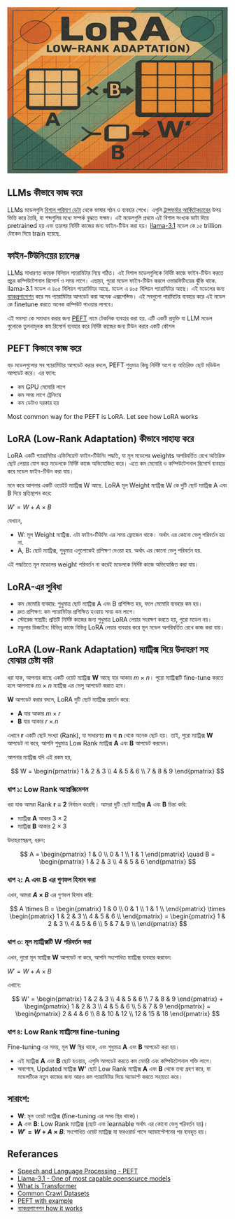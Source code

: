 <img src="./img/lora-1.png" alt="LoRA Diagram" width="620" height="380">

## LLMs কীভাবে কাজ করে

LLMs মডেলগুলি [বিশাল পরিমাণ ডেটা](https://commoncrawl.org/) থেকে ভাষার গঠন ও ব্যবহার শেখে। এগুলি [ট্রান্সফর্মার আর্কিটেকচারের](https://en.wikipedia.org/wiki/Transformer_(deep_learning_architecture)) উপর ভিত্তি করে তৈরি, যা শব্দগুলির মধ্যে সম্পর্ক বুঝতে সক্ষম। এই মডেলগুলি প্রথমে এই বিশাল সংখ্যক ডাটা দিয়ে pretrained হয় এবং তারপর নির্দিষ্ট কাজের জন্য ফাইন-টিউন করা হয়।​ [llama-3.1](https://ai.meta.com/blog/meta-llama-3-1/) মডেল কে ১৫ trillion টোকেন দিয়ে train হয়েছে.

## ফাইন-টিউনিংয়ের চ্যালেঞ্জ

LLMs সাধারণত কয়েক বিলিয়ন প্যারামিটার নিয়ে গঠিত। এই বিশাল মডেলগুলিকে নির্দিষ্ট কাজে ফাইন-টিউন করতে প্রচুর কম্পিউটেশনাল রিসোর্স ও সময় লাগে। এছাড়া, পুরো মডেল ফাইন-টিউন করলে ওভারফিটিংয়ের ঝুঁকি থাকে. llama-3.1 মডেল এ ৪০৫ বিলিয়ন প্যারামিটার আছে. মডেল এ ৪০৫ বিলিয়ন প্যারামিটার আছে। এই মডেলের জন্য [ব্যাকপ্রপাগেশন](https://en.wikipedia.org/wiki/Backpropagation) করে সব প্যারামিটার আপডেট করা অনেক এক্সপেন্সিভ। এই সবগুলো পারমিটের ব্যবহার করে এই মডেল কে finetune করতে অনেক কম্পিউট পাওয়ার লাগবে।

এই সমস্যা কে সমাধান করার জন্য [PEFT](https://huggingface.co/docs/peft/en/index) নামে টেকনিক ব্যবহার করা হয়. এটি একটি প্রযুক্তি যা LLM মডেল গুলোকে তুলনামূলক কম রিসোর্স ব্যবহার করে নির্দিষ্ট কাজের জন্য টিউন করার একটি কৌশল

## PEFT কিভাবে কাজ করে

বড় মডেলগুলোর সব প্যারামিটার আপডেট করার বদলে, PEFT শুধুমাত্র কিছু নির্দিষ্ট অংশ বা অতিরিক্ত ছোট মডিউল আপডেট করে। এর ফলে:

- কম GPU মেমোরি লাগে
- কম সময় লাগে ট্রেনিংয়ে
- কম ডেটাও দরকার হয়

Most common way for the PEFT is LoRA. Let see how LoRA works

## LoRA (Low-Rank Adaptation) কীভাবে সাহায্য করে

LoRA একটি প্যারামিটার এফিসিয়েন্ট ফাইন-টিউনিং পদ্ধতি, যা মূল মডেলের weights অপরিবর্তিত রেখে অতিরিক্ত ছোট লেয়ার যোগ করে মডেলকে নির্দিষ্ট কাজে অভিযোজিত করে। এতে কম মেমোরি ও কম্পিউটেশনাল রিসোর্স ব্যবহার করে মডেল ফাইন-টিউন করা যায়।​

মনে করে আপনার একটি ওয়েইট ম্যাট্রিক্স W আছে. LoRA মূল Weight ম্যাট্রিক্স W কে দুটি ছোট ম্যাট্রিক্স A এবং B দিয়ে প্রতিস্থাপন করে:​

$W' = W + A \times B$

যেখানে,
- W: মূল Weight ম্যাট্রিক্স. এটা ফাইন-টিউনিং এর সময় ফ্রোজেন থাকে। অর্থাৎ এর কোনো ভেলু পরিবর্তন হয় না.
- A, B: ছোট ম্যাট্রিক্স, শুধুমাত্র এগুলোকেই প্রশিক্ষণ দেওয়া হয়. অর্থাৎ এর কোনো ভেলু পরিবর্তন হয়.

এই পদ্ধতিতে মূল মডেলের weight পরিবর্তন না করেই মডেলকে নির্দিষ্ট কাজে অভিযোজিত করা যায়।​

## LoRA-এর সুবিধা

- কম মেমোরি ব্যবহার: শুধুমাত্র ছোট ম্যাট্রিক্স A এবং B প্রশিক্ষিত হয়, ফলে মেমোরি ব্যবহার কম হয়।​
- দ্রুত প্রশিক্ষণ: কম প্যারামিটার প্রশিক্ষিত হওয়ায় সময় কম লাগে।​
- স্টোরেজ সাশ্রয়ী: প্রতিটি নির্দিষ্ট কাজের জন্য শুধুমাত্র LoRA লেয়ার সংরক্ষণ করতে হয়, পুরো মডেল নয়।​
- মডুলার ডিজাইন: বিভিন্ন কাজে বিভিন্ন LoRA লেয়ার ব্যবহার করে মূল মডেল অপরিবর্তিত রেখে কাজ করা যায়।

## LoRA (Low-Rank Adaptation) ম্যাট্রিক্স দিয়ে উদাহরণ সহ বোঝার চেষ্টা করি

ধরা যাক, আপনার কাছে একটি ওয়েট ম্যাট্রিক্স **W** আছে যার আকার $m \times n$। পুরো ম্যাট্রিক্সটি fine-tune করতে হলে আপনাকে $m \times n$ ম্যাট্রিক্স এর ভেলু আপডেট করতে হবে।

**W** আপডেট করার বদলে, LoRA দুটি ছোট ম্যাট্রিক্স প্রবর্তন করে:

- **A** যার আকার $m \times r$
- **B** যার আকার $r \times n$

এখানে **r** একটি ছোট সংখ্যা (Rank), যা সাধারণত **m** বা **n** থেকে অনেক ছোট হয়। তাই, পুরো ম্যাট্রিক্স **W** আপডেট না করে, আপনি শুধুমাত্র Low Rank ম্যাট্রিক্স **A** এবং **B** আপডেট করবেন।

আপনার ম্যাট্রিক্স যদি এই রকম হয়,

$$
W = \begin{pmatrix}
1 & 2 & 3 \\
4 & 5 & 6 \\
7 & 8 & 9
\end{pmatrix}
$$

### ধাপ ১: Low Rank অ্যাপ্রক্সিমেশন

ধরা যাক আমরা Rank **r = 2** নির্বাচন করেছি। আমরা দুটি ছোট ম্যাট্রিক্স **A** এবং **B** চিন্তা করি:

- ম্যাট্রিক্স **A** আকার $3 \times 2$
- ম্যাট্রিক্স **B** আকার $2 \times 3$

উদাহরণস্বরূপ, ধরুন:

$$
A = \begin{pmatrix}
1 & 0 \\
0 & 1 \\
1 & 1
\end{pmatrix}
\quad
B = \begin{pmatrix}
1 & 2 & 3 \\
4 & 5 & 6
\end{pmatrix}
$$

### ধাপ ২: **A** এবং **B** এর গুণফল হিসাব করা

এখন, আমরা **$A \times B$** এর গুণফল হিসাব করি:

$$
A \times B = \begin{pmatrix}
1 & 0 \\
0 & 1 \\
1 & 1 \\
\end{pmatrix}
\times
\begin{pmatrix}
1 & 2 & 3 \\
4 & 5 & 6 \\
\end{pmatrix}
= \begin{pmatrix}
1 & 2 & 3 \\
4 & 5 & 6 \\
5 & 7 & 9 \\
\end{pmatrix}
$$



### ধাপ ৩: মূল ম্যাট্রিক্সটি W পরিবর্তন করা

এখন, পুরো মূল ম্যাট্রিক্স **W** আপডেট না করে, আপনি সংশোধিত ম্যাট্রিক্স ব্যবহার করবেন:

$W' = W + A \times B$

এখানে:

$$
W' = \begin{pmatrix}
1 & 2 & 3 \\
4 & 5 & 6 \\
7 & 8 & 9
\end{pmatrix}
+
\begin{pmatrix}
1 & 2 & 3 \\
4 & 5 & 6 \\
5 & 7 & 9
\end{pmatrix}
= \begin{pmatrix}
2 & 4 & 6 \\
8 & 10 & 12 \\
12 & 15 & 18
\end{pmatrix}
$$

### ধাপ ৪: Low Rank ম্যাট্রিসের fine-tuning
Fine-tuning এর সময়, মূল **W** স্থির থাকে, এবং শুধুমাত্র **A** এবং **B** আপডেট করা হয়।

- এই ম্যাট্রিক্স **A** এবং **B** ছোট হওয়ায়, এগুলি আপডেট করতে কম মেমরি এবং কম্পিউটেশনাল শক্তি লাগে।
- অবশেষে, Updated ম্যাট্রিক্স **W'** ছোট Low Rank ম্যাট্রিক্স **A** এবং **B** থেকে তথ্য গ্রহণ করে, যা মডেলটিকে নতুন কাজের জন্য আরও কম প্যারামিটার দিয়ে অ্যাডাপ্ট করতে সহায়তা করে।

## সারাংশ:
- **W**: মূল ওয়েট ম্যাট্রিক্স (fine-tuning এর সময় স্থির থাকে)।
- **A** এবং **B**: Low Rank ম্যাট্রিক্স (ছোট এবং learnable অর্থাৎ এর কোনো ভেলু পরিবর্তন হয়)।
- **$W' = W + A \times B$**: সংশোধিত ওয়েট ম্যাট্রিক্স যা ফরওয়ার্ড পাসে অ্যাডাপ্টেশনের পর ব্যবহৃত হয়।


## Referances
- [Speech and Language Processing - PEFT](https://web.stanford.edu/~jurafsky/slp3/10.pdf)
- [Llama-3.1 - One of most capable opensource models](https://ai.meta.com/blog/meta-llama-3-1/)
- [What is Transformer](https://en.wikipedia.org/wiki/Transformer_(deep_learning_architecture))
- [Common Crawl Datasets](https://commoncrawl.org/)
- [PEFT with example](https://huggingface.co/docs/peft/en/index)
- [ব্যাকপ্রপাগেশন how it works](https://en.wikipedia.org/wiki/Backpropagation)
